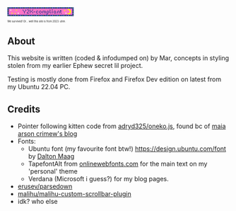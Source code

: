<div class="derivi-twivi"><img src="/assets/img/badges/y2k-compliant.gif" alt="Y2K-compliant" class="badge" loading="lazy" widht="10em" title="Internet badge saying 'Ý2K-compliant'."><p style="font-size: 0.4em">We survived! Or... well this site is from 2023. uhm.</p></div>

## About

This website is written (coded & infodumped on) by Mar, concepts in styling stolen from my earlier Ephew secret lil project.

Testing is mostly done from Firefox and Firefox Dev edition on latest from my Ubuntu 22.04 PC.

## Credits

- Pointer following kitten code from [adryd325/oneko.js](https://github.com/adryd325/oneko.js), found bc of [maia arson crimew's blog](https://maia.crimew.gay/)
- Fonts:
    - Ubuntu font (my favourite font btw!) <https://design.ubuntu.com/font> by [Dalton Maag](https://fonts.google.com/?query=Dalton+Maag)
    - TapefontAlt from [onlinewebfonts.com](https://www.onlinewebfonts.com/download/e4a616ec566614dd7e09383029250aeb) for the main text on my 'personal' theme
    - Verdana (Microsoft i guess?) for my blog pages.
- [erusev/parsedown](https://parsedown.org/)
- [malihu/malihu-custom-scrollbar-plugin](https://github.com/malihu/malihu-custom-scrollbar-plugin)
- idk? who else